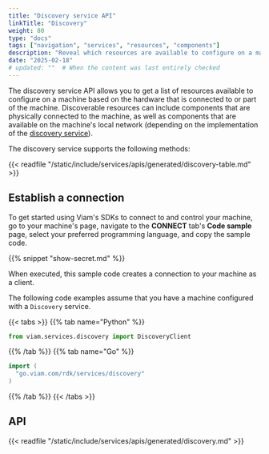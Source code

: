 ```yaml
---
title: "Discovery service API"
linkTitle: "Discovery"
weight: 80
type: "docs"
tags: ["navigation", "services", "resources", "components"]
description: "Reveal which resources are available to configure on a machine based on the hardware that is physically present."
date: "2025-02-18"
# updated: ""  # When the content was last entirely checked
---
```


The discovery service API allows you to get a list of resources available to configure on a machine based on the hardware that is connected to or part of the machine.
Discoverable resources can include components that are physically connected to the machine, as well as components that are available on the machine's local network (depending on the implementation of the [discovery service](/operate/reference/services/discovery/)).

The discovery service supports the following methods:

{{< readfile "/static/include/services/apis/generated/discovery-table.md" >}}

## Establish a connection

To get started using Viam's SDKs to connect to and control your machine, go to your machine's page, navigate to the **CONNECT** tab's **Code sample** page, select your preferred programming language, and copy the sample code.

{{% snippet "show-secret.md" %}}

When executed, this sample code creates a connection to your machine as a client.

The following code examples assume that you have a machine configured with a `Discovery` service.

{{< tabs >}}
{{% tab name="Python" %}}

```python
from viam.services.discovery import DiscoveryClient
```

{{% /tab %}}
{{% tab name="Go" %}}

```go
import (
  "go.viam.com/rdk/services/discovery"
)
```

{{% /tab %}}
{{< /tabs >}}

## API

{{< readfile "/static/include/services/apis/generated/discovery.md" >}}
